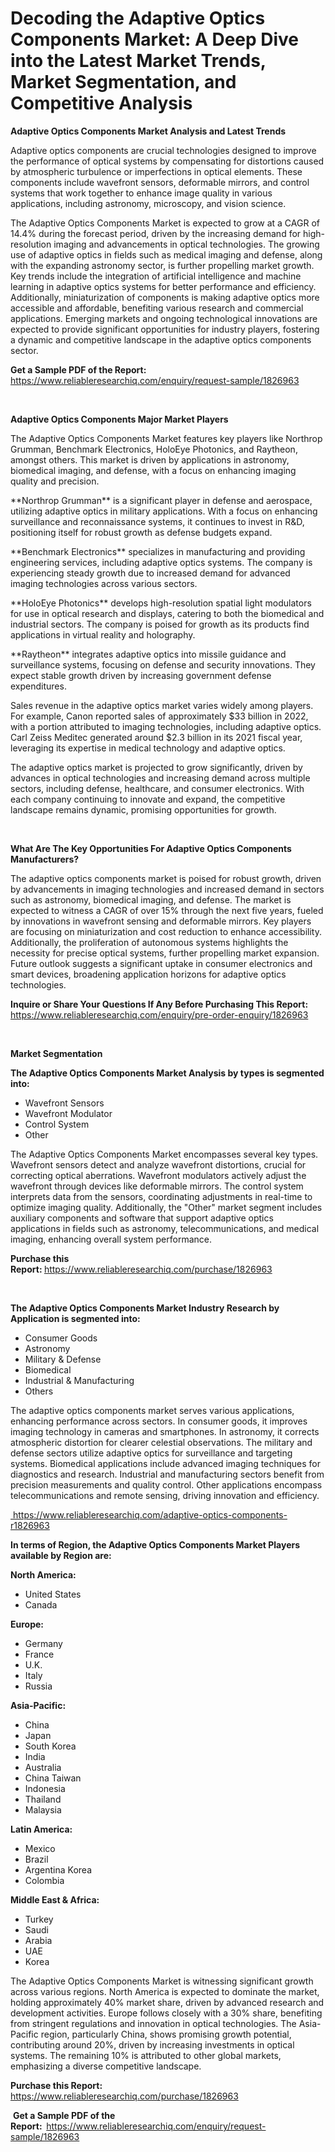 <p><h1>Decoding the Adaptive Optics Components Market: A Deep Dive into the Latest Market Trends, Market Segmentation, and Competitive Analysis</h1></p><p><strong>Adaptive Optics Components Market Analysis and Latest Trends</strong></p>
<p><p>Adaptive optics components are crucial technologies designed to improve the performance of optical systems by compensating for distortions caused by atmospheric turbulence or imperfections in optical elements. These components include wavefront sensors, deformable mirrors, and control systems that work together to enhance image quality in various applications, including astronomy, microscopy, and vision science.</p><p>The Adaptive Optics Components Market is expected to grow at a CAGR of 14.4% during the forecast period, driven by the increasing demand for high-resolution imaging and advancements in optical technologies. The growing use of adaptive optics in fields such as medical imaging and defense, along with the expanding astronomy sector, is further propelling market growth. Key trends include the integration of artificial intelligence and machine learning in adaptive optics systems for better performance and efficiency. Additionally, miniaturization of components is making adaptive optics more accessible and affordable, benefiting various research and commercial applications. Emerging markets and ongoing technological innovations are expected to provide significant opportunities for industry players, fostering a dynamic and competitive landscape in the adaptive optics components sector.</p></p>
<p><strong>Get a Sample PDF of the Report:&nbsp;</strong> <a href="https://www.reliableresearchiq.com/enquiry/request-sample/1826963?utm_campaign=1123&utm_medium=2&utm_source=Github&utm_content=ia&utm_term=15042025&utm_id=adaptive-optics-components">https://www.reliableresearchiq.com/enquiry/request-sample/1826963</a></p>
<p>&nbsp;</p>
<p><strong>Adaptive Optics Components Major Market Players</strong></p>
<p><p>The Adaptive Optics Components Market features key players like Northrop Grumman, Benchmark Electronics, HoloEye Photonics, and Raytheon, amongst others. This market is driven by applications in astronomy, biomedical imaging, and defense, with a focus on enhancing imaging quality and precision.</p><p>**Northrop Grumman** is a significant player in defense and aerospace, utilizing adaptive optics in military applications. With a focus on enhancing surveillance and reconnaissance systems, it continues to invest in R&D, positioning itself for robust growth as defense budgets expand.</p><p>**Benchmark Electronics** specializes in manufacturing and providing engineering services, including adaptive optics systems. The company is experiencing steady growth due to increased demand for advanced imaging technologies across various sectors.</p><p>**HoloEye Photonics** develops high-resolution spatial light modulators for use in optical research and displays, catering to both the biomedical and industrial sectors. The company is poised for growth as its products find applications in virtual reality and holography.</p><p>**Raytheon** integrates adaptive optics into missile guidance and surveillance systems, focusing on defense and security innovations. They expect stable growth driven by increasing government defense expenditures.</p><p>Sales revenue in the adaptive optics market varies widely among players. For example, Canon reported sales of approximately $33 billion in 2022, with a portion attributed to imaging technologies, including adaptive optics. Carl Zeiss Meditec generated around $2.3 billion in its 2021 fiscal year, leveraging its expertise in medical technology and adaptive optics.</p><p>The adaptive optics market is projected to grow significantly, driven by advances in optical technologies and increasing demand across multiple sectors, including defense, healthcare, and consumer electronics. With each company continuing to innovate and expand, the competitive landscape remains dynamic, promising opportunities for growth.</p></p>
<p>&nbsp;</p>
<p><strong>What Are The Key Opportunities For Adaptive Optics Components Manufacturers?</strong></p>
<p><p>The adaptive optics components market is poised for robust growth, driven by advancements in imaging technologies and increased demand in sectors such as astronomy, biomedical imaging, and defense. The market is expected to witness a CAGR of over 15% through the next five years, fueled by innovations in wavefront sensing and deformable mirrors. Key players are focusing on miniaturization and cost reduction to enhance accessibility. Additionally, the proliferation of autonomous systems highlights the necessity for precise optical systems, further propelling market expansion. Future outlook suggests a significant uptake in consumer electronics and smart devices, broadening application horizons for adaptive optics technologies.</p></p>
<p><strong>Inquire or Share Your Questions If Any Before Purchasing This Report:</strong> <a href="https://www.reliableresearchiq.com/enquiry/pre-order-enquiry/1826963?utm_campaign=1123&utm_medium=2&utm_source=Github&utm_content=ia&utm_term=15042025&utm_id=adaptive-optics-components">https://www.reliableresearchiq.com/enquiry/pre-order-enquiry/1826963</a></p>
<p>&nbsp;</p>
<p><strong>Market Segmentation</strong></p>
<p><strong>The Adaptive Optics Components Market Analysis by types is segmented into:</strong></p>
<p><ul><li>Wavefront Sensors</li><li>Wavefront Modulator</li><li>Control System</li><li>Other</li></ul></p>
<p><p>The Adaptive Optics Components Market encompasses several key types. Wavefront sensors detect and analyze wavefront distortions, crucial for correcting optical aberrations. Wavefront modulators actively adjust the wavefront through devices like deformable mirrors. The control system interprets data from the sensors, coordinating adjustments in real-time to optimize imaging quality. Additionally, the "Other" market segment includes auxiliary components and software that support adaptive optics applications in fields such as astronomy, telecommunications, and medical imaging, enhancing overall system performance.</p></p>
<p><strong>Purchase this Report:&nbsp;</strong><a href="https://www.reliableresearchiq.com/purchase/1826963?utm_campaign=1123&utm_medium=2&utm_source=Github&utm_content=ia&utm_term=15042025&utm_id=adaptive-optics-components">https://www.reliableresearchiq.com/purchase/1826963</a></p>
<p>&nbsp;</p>
<p><strong>The Adaptive Optics Components Market Industry Research by Application is segmented into:</strong></p>
<p><ul><li>Consumer Goods</li><li>Astronomy</li><li>Military & Defense</li><li>Biomedical</li><li>Industrial & Manufacturing</li><li>Others</li></ul></p>
<p><p>The adaptive optics components market serves various applications, enhancing performance across sectors. In consumer goods, it improves imaging technology in cameras and smartphones. In astronomy, it corrects atmospheric distortion for clearer celestial observations. The military and defense sectors utilize adaptive optics for surveillance and targeting systems. Biomedical applications include advanced imaging techniques for diagnostics and research. Industrial and manufacturing sectors benefit from precision measurements and quality control. Other applications encompass telecommunications and remote sensing, driving innovation and efficiency.</p></p>
<p><a href="https://www.reliableresearchiq.com/adaptive-optics-components-r1826963?utm_campaign=1123&utm_medium=2&utm_source=Github&utm_content=ia&utm_term=15042025&utm_id=adaptive-optics-components">&nbsp;https://www.reliableresearchiq.com/adaptive-optics-components-r1826963</a></p>
<p><strong>In terms of Region, the Adaptive Optics Components Market Players available by Region are:</strong></p>
<p>
    <p> <strong> North America: </strong>
        <ul>
            <li>United States</li>
            <li>Canada</li>
        </ul>
        </p> 
    <p> <strong> Europe: </strong>
        <ul>
            <li>Germany</li>
            <li>France</li>
            <li>U.K.</li>
            <li>Italy</li>
            <li>Russia</li>
        </ul>
        </p> 
    <p> <strong> Asia-Pacific: </strong>
        <ul>
            <li>China</li>
            <li>Japan</li>
            <li>South Korea</li>
            <li>India</li>
            <li>Australia</li>
            <li>China Taiwan</li>
            <li>Indonesia</li>
            <li>Thailand</li>
            <li>Malaysia</li>
        </ul>
        </p> 
    <p> <strong> Latin America: </strong>
        <ul>
            <li>Mexico</li>
            <li>Brazil</li>
            <li>Argentina Korea</li>
            <li>Colombia</li>
        </ul>
        </p> 
    <p> <strong> Middle East & Africa: </strong>
        <ul>
            <li>Turkey</li>
            <li>Saudi</li>
            <li>Arabia</li>
            <li>UAE</li>
            <li>Korea</li>
        </ul>
    </p>
    </p>
<p><p>The Adaptive Optics Components Market is witnessing significant growth across various regions. North America is expected to dominate the market, holding approximately 40% market share, driven by advanced research and development activities. Europe follows closely with a 30% share, benefiting from stringent regulations and innovation in optical technologies. The Asia-Pacific region, particularly China, shows promising growth potential, contributing around 20%, driven by increasing investments in optical systems. The remaining 10% is attributed to other global markets, emphasizing a diverse competitive landscape.</p></p>
<p><strong>Purchase this Report: </strong><a href="https://www.reliableresearchiq.com/purchase/1826963?utm_campaign=1123&utm_medium=2&utm_source=Github&utm_content=ia&utm_term=15042025&utm_id=adaptive-optics-components">https://www.reliableresearchiq.com/purchase/1826963</a></p>
<p>&nbsp;<strong>Get a Sample PDF of the Report:&nbsp;&nbsp;</strong><a href="https://www.reliableresearchiq.com/enquiry/request-sample/1826963?utm_campaign=1123&utm_medium=2&utm_source=Github&utm_content=ia&utm_term=15042025&utm_id=adaptive-optics-components">https://www.reliableresearchiq.com/enquiry/request-sample/1826963</a></p>
<p><strong></strong></p>
<p><p></p><p></p><p></p></p>
